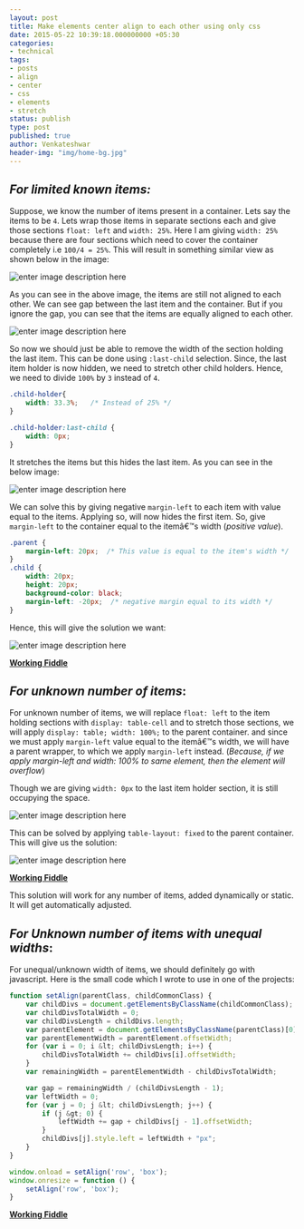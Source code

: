 ```yaml
---
layout: post
title: Make elements center align to each other using only css
date: 2015-05-22 10:39:18.000000000 +05:30
categories:
- technical
tags:
- posts
- align
- center
- css
- elements
- stretch
status: publish
type: post
published: true
author: Venkateshwar
header-img: "img/home-bg.jpg"
---
```

<h2 id="for-limited-known-items"><strong><em>For limited known items:</em></strong></h2>
<p>Suppose, we know the number of items present in a container. Lets say the items to be <code>4</code>. Lets wrap those items in separate sections each and give those sections <code>float: left</code> and <code>width: 25%</code>. Here I am giving <code>width: 25%</code> because there are four sections which need to cover the container completely i.e <code>100/4 = 25%</code>. This will result in something similar view as shown below in the image:</p>
<p><img src="assets/pv2Yi.png" alt="enter image description here" title="" /></p>
<p>As you can see in the above image, the items are still not aligned to each other. We can see gap between the last item and the container. But if you ignore the gap, you can see that the items are equally aligned to each other.</p>
<p><img src="assets/SUBGw.png" alt="enter image description here" title="" /></p>
<p>So now we should just be able to remove the width of the section holding the last item. This can be done using <code>:last-child</code> selection. Since, the last item holder is now hidden, we need to stretch other child holders. Hence, we need to divide <code>100%</code> by <code>3</code> instead of <code>4</code>. </p>

```css
.child-holder{
    width: 33.3%;   /* Instead of 25% */
}

.child-holder:last-child {
    width: 0px;
}
```
     
<p>It stretches the items but this hides the last item. As you can see in the below image:</p>
<p><img src="assets/1allT.png" alt="enter image description here" title="" /></p>
<p>We can solve this by giving negative <code>margin-left</code> to each item with value equal to the items. Applying so, will now hides the first item. So, give <code>margin-left</code> to the container equal to the itemâ€™s width (<em>positive value</em>).</p>

```css
.parent {
    margin-left: 20px;  /* This value is equal to the item's width */
}
.child {
    width: 20px;
    height: 20px;
    background-color: black;
    margin-left: -20px;  /* negative margin equal to its width */
}
```
     
<p>Hence, this will give the solution we want:</p>
<p><img src="assets/oz2rO.png" alt="enter image description here" title="" /></p>
<p><a href="http://jsfiddle.net/venkateshwar/ywdfLxd7/2/"><strong>Working Fiddle</strong></a></p>
<h2 id="for-unknown-number-of-items"><strong><em>For unknown number of items</em></strong>:</h2>
<p>For unknown number of items, we will replace <code>float: left</code> to the item holding sections with <code>display: table-cell</code> and to stretch those sections, we will apply <code>display: table; width: 100%;</code> to the parent container. and since we must apply <code>margin-left</code> value equal to the itemâ€™s width, we will have a parent wrapper, to which we apply <code>margin-left</code> instead. (<em>Because, if we apply margin-left and width: 100% to same element, then the element will overflow</em>)</p>
<p>Though we are giving <code>width: 0px</code> to the last item holder section, it is still occupying the space. </p>
<p><img src="assets/pv2Yi.png" alt="enter image description here" title="" /></p>
<p>This can be solved by applying <code>table-layout: fixed</code> to the parent container. This will give us the solution:</p>
<p><img src="assets/oz2rO.png" alt="enter image description here" title="" /></p>
<p><a href="http://jsfiddle.net/venkateshwar/ywdfLxd7/3/"><strong>Working Fiddle</strong></a></p>
<p>This solution will work for any number of items, added dynamically or static. It will get automatically adjusted.</p>
<h2 id="for-unknown-number-of-items-with-unequal-widths"><em>For Unknown number of items with unequal widths</em>:</h2>
<p>For unequal/unknown width of items, we should definitely go with javascript. Here is the small code which I wrote to use in one of the projects:</p>

```javascript
function setAlign(parentClass, childCommonClass) {
    var childDivs = document.getElementsByClassName(childCommonClass);
    var childDivsTotalWidth = 0;
    var childDivsLength = childDivs.length;
    var parentElement = document.getElementsByClassName(parentClass)[0];
    var parentElementWidth = parentElement.offsetWidth;
    for (var i = 0; i &lt; childDivsLength; i++) {
        childDivsTotalWidth += childDivs[i].offsetWidth;
    }
    var remainingWidth = parentElementWidth - childDivsTotalWidth;

    var gap = remainingWidth / (childDivsLength - 1);
    var leftWidth = 0;
    for (var j = 0; j &lt; childDivsLength; j++) {
        if (j &gt; 0) {
            leftWidth += gap + childDivs[j - 1].offsetWidth;
        }
        childDivs[j].style.left = leftWidth + "px";
    }
}

window.onload = setAlign('row', 'box');
window.onresize = function () {
    setAlign('row', 'box');
}
```
     
<p><a href="http://codepen.io/Mr_Green/pen/CBGIz"><strong>Working Fiddle</strong></a></p>
